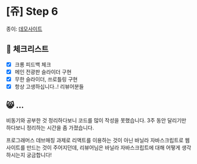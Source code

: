 # [쥬] Step 6

종이: [데모사이트](https://kakaopage-clone.herokuapp.com/)

## 📃 체크리스트

- [x] 크롱 피드백 체크
- [x] 메인 전광판 슬라이더 구현
- [x] 무한 슬라이더, 쓰로틀링 구현
- [x] 항상 고생하십니다..! 리뷰어분들

## 😸 ...

비동기와 공부한 것 정리하다보니 코드를 많이 작성을 못했습니다. 3주 동안 달리기만 하다보니 정리하는 시간을 좀 가졌습니다.

프로그래머스 데브매칭 과제로 리액트를 이용하는 것이 아닌 바닐라 자바스크립트로 웹사이트를 만드는 것이 주어지던데, 리뷰어님은 바닐라 자바스크립트에 대해 어떻게 생각하시는지 궁금합니다!

